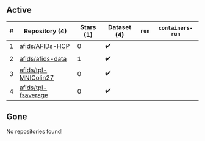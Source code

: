 ## Active
| # | Repository (4) | Stars (1) | Dataset (4) | `run` | `containers-run` |
| --- | --- | --- | --- | --- | --- |
| 1 | [afids/AFIDs-HCP](https://github.com/afids/AFIDs-HCP) | 0 | :heavy_check_mark: |  |  |
| 2 | [afids/afids-data](https://github.com/afids/afids-data) | 1 | :heavy_check_mark: |  |  |
| 3 | [afids/tpl-MNIColin27](https://github.com/afids/tpl-MNIColin27) | 0 | :heavy_check_mark: |  |  |
| 4 | [afids/tpl-fsaverage](https://github.com/afids/tpl-fsaverage) | 0 | :heavy_check_mark: |  |  |

## Gone
No repositories found!
